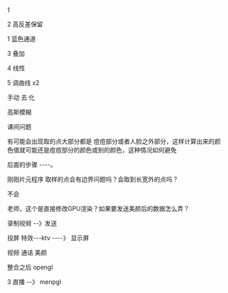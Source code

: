 1    



2 高反差保留

1  蓝色通道



3  叠加

4  线性

5  调曲线       x2



手动  去     化



高斯模糊



课间问题

有可能会出现取的点大部分都是 痘痘部分或者人脸之外部分，这样计算出来的颜色值就可能还是痘痘部分的颜色或别的颜色，这种情况如何避免



后面的步骤 ----。





刚刚片元程序 取样的点会有边界问题吗？会取到长宽外的点吗？



不会  





老师，这个是直接修改GPU渲染？如果要发送美颜后的数据怎么弄？



录制视频  --》发送

投屏   特效---ktv     ----》   显示屏





视频  通话   美颜 



整合之后 opengl 



3  直播 --》 menpgl